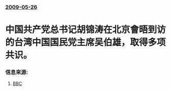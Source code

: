 ### [2009-05-26](/news/2009/05/26/index.md)

##### 
# 中国共产党总书记胡锦涛在北京會晤到访的台湾中国国民党主席吴伯雄，取得多项共识。




### 信息来源:

1. [BBC](http://news.bbc.co.uk/chinese/simp/hi/newsid_8060000/newsid_8068200/8068216.stm)
